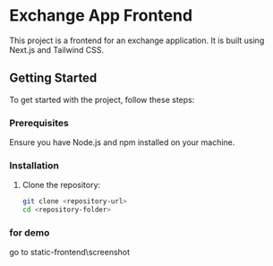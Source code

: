 # Exchange App Frontend

This project is a frontend for an exchange application. It is built using Next.js and Tailwind CSS.


## Getting Started

To get started with the project, follow these steps:

### Prerequisites

Ensure you have Node.js and npm installed on your machine.

### Installation


1. Clone the repository:

   ```bash
   git clone <repository-url>
   cd <repository-folder>

### for demo
go to  static-frontend\screenshot
